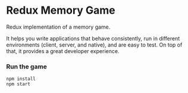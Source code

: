 # Redux Memory Game

Redux implementation of a memory game.

It helps you write applications that behave consistently, run in different environments (client, server, and native), and are easy to test. On top of that, it provides a great developer experience.

### Run the game

```
npm install
npm start
```

